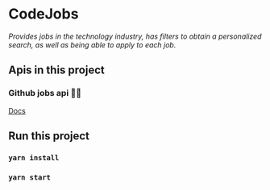 # CodeJobs

_Provides jobs in the technology industry, has filters to obtain a personalized search, as well as being able to apply to each job._

## Apis in this project

### Github jobs api 👨‍💻

[Docs](https://jobs.github.com/api)

## Run this project

### `yarn install`

### `yarn start`
